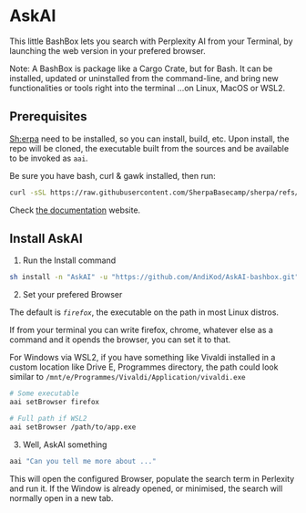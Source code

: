 # AskAI

This little BashBox lets you search with Perplexity AI from your Terminal, by launching the web version in your prefered browser.

Note: A BashBox is package like a Cargo Crate, but for Bash. It can be installed, updated or uninstalled from the command-line, and bring new functionalities or tools right into the terminal ...on Linux, MacOS or WSL2.

## Prerequisites

[Sh:erpa](https://sherpa-basecamp.netlify.app/) need to be installed, so you can install, build, etc. Upon install, the repo will be cloned, the executable built from the sources and be available to be invoked as `aai`.

Be sure you have bash, curl & gawk installed, then run:

```bash
curl -sSL https://raw.githubusercontent.com/SherpaBasecamp/sherpa/refs/heads/master/tools/install.sh | bash
```

Check [the documentation](https://sherpa-basecamp.netlify.app) website.

## Install AskAI

1. Run the Install command

```bash
sh install -n "AskAI" -u "https://github.com/AndiKod/AskAI-bashbox.git"
```

2. Set your prefered Browser

The default is _`firefox`_, the executable on the path in most Linux distros.

If from your terminal you can write firefox, chrome, whatever else as a command and it opends the browser, you can set it to that.

For Windows via WSL2, if you have something like Vivaldi installed in a custom location like Drive E, Programmes directory, the path could look similar to `/mnt/e/Programmes/Vivaldi/Application/vivaldi.exe`

```bash
# Some executable
aai setBrowser firefox

# Full path if WSL2
aai setBrowser /path/to/app.exe
```

3. Well, AskAI something

```bash
aai "Can you tell me more about ..."
```

This will open the configured Browser, populate the search term in Perlexity and run it. If the Window is already opened, or minimised, the search will normally open in a new tab.
